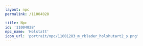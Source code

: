 ```yaml
---
layout: npc
permalink: /11004028

title: Npc
id: '11004028'
npc_name: 'Holstatt'
icon_url: 'portrait/npc/11001283_m_rblader_holshutart2_p.png'
---
```

